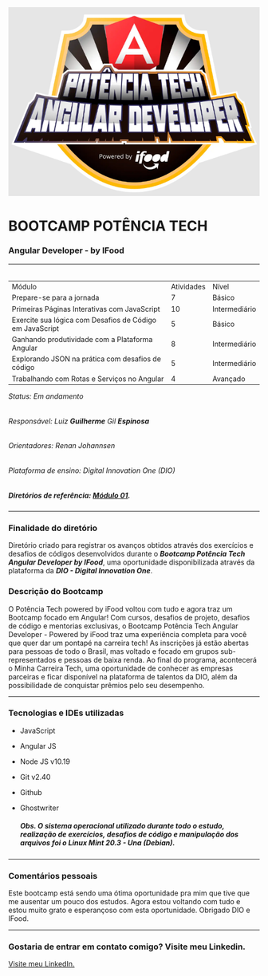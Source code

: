 ![Potencia-tech](./img/potencia-tech-menor.png "Potência Tech")
# BOOTCAMP POTÊNCIA TECH
### Angular Developer - by IFood

---
<div class="basicInfo" align:"justify">
  
  <table align="right">
    <tr>
        <td>Módulo</td>
        <td>Atividades</td>
        <td>Nível</td>
    </tr>
    <tr>
        <td>Prepare-se para a jornada</td>
        <td>7</td>
        <td>Básico</td>
    </tr>
     <tr>
        <td>Primeiras Páginas Interativas com JavaScript</td>
        <td>10</td>
        <td>Intermediário</td>
    </tr>
    <tr>
        <td>Exercite sua lógica com Desafios de Código em JavaScript</td>
        <td>5</td>
        <td>Básico</td>
    </tr>
     <tr>
        <td>Ganhando produtividade com a Plataforma Angular</td>
        <td>8</td>
        <td>Intermediário</td>
    </tr>
     <tr>
        <td>Explorando JSON na prática com desafios de código</td>
        <td>5</td>
        <td>Intermediário</td>
    </tr>
     <tr>
        <td>Trabalhando com Rotas e Serviços no Angular</td>
        <td>4</td>
        <td>Avançado</td>
    </tr>
</table>
  
<div class="status" align:"left">

###### Status: Em andamento
###### Responsável: Luiz **Guilherme** Gil **Espinosa**
###### Orientadores: Renan Johannsen
###### Plataforma de ensino: Digital Innovation One (DIO)
##### Diretórios de referência: [Módulo 01](https://github.com/digitalinnovationone/javascript-developer-m1 "pastas 01 e 02").
</div>

</div>

---
<p align:"justify">

### Finalidade do diretório

Diretório criado para registrar os avanços obtidos através dos exercícios e desafios de códigos desenvolvidos durante o ***Bootcamp Potência Tech Angular Developer by IFood***, uma oportunidade disponibilizada através da plataforma da ***DIO - Digital Innovation One***.

### Descrição do Bootcamp

O Potência Tech powered by iFood voltou com tudo e agora traz um Bootcamp focado em Angular! Com cursos, desafios de projeto, desafios de código e mentorias exclusivas, o Bootcamp Potência Tech Angular Developer - Powered by iFood traz uma experiência completa para você que quer dar um pontapé na carreira tech! As inscrições já estão abertas para pessoas de todo o Brasil, mas voltado e focado em grupos sub-representados e pessoas de baixa renda. Ao final do programa, acontecerá o Minha Carreira Tech, uma oportunidade de conhecer as empresas parceiras e ficar disponível na plataforma de talentos da DIO, além da possibilidade de conquistar prêmios pelo seu desempenho.
</p>

---
### Tecnologias e IDEs utilizadas

- JavaScript
- Angular JS
- Node JS	v10.19
- Git	v2.40
- Github
- Ghostwriter

  <p align:"justify">
  
  ##### Obs. O sistema operacional utilizado durante todo o estudo, realização de exercícios, desafios de código e manipulação dos arquivos foi o Linux Mint 20.3 - Una (Debian).
  </p>
---

### Comentários pessoais

<p align:"justify">

Este bootcamp está sendo uma ótima oportunidade pra mim que tive que me ausentar um pouco dos estudos. Agora estou voltando com tudo e estou muito grato e esperançoso com esta oportunidade. Obrigado DIO e IFood.

</p>

---
### Gostaria de entrar em contato comigo? Visite meu Linkedin.

[Visite meu LinkedIn.](https://www.linkedin.com/in/guilherme-espinosa/ "Perfil do LinkedIn")